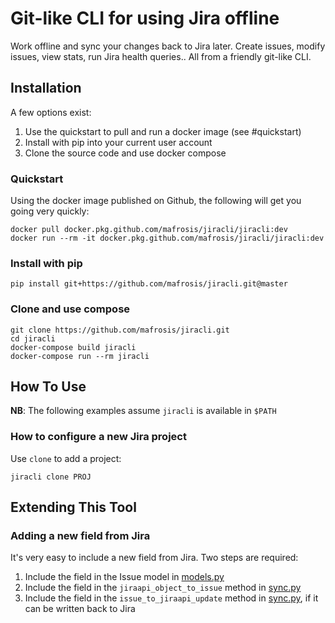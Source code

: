 Git-like CLI for using Jira offline
=================

Work offline and sync your changes back to Jira later. Create issues, modify issues, view stats,
run Jira health queries.. All from a friendly git-like CLI.


Installation
------------

A few options exist:

  1. Use the quickstart to pull and run a docker image (see #quickstart)
  2. Install with pip into your current user account
  3. Clone the source code and use docker compose

### Quickstart

Using the docker image published on Github, the following will get you going very quickly:

    docker pull docker.pkg.github.com/mafrosis/jiracli/jiracli:dev
    docker run --rm -it docker.pkg.github.com/mafrosis/jiracli/jiracli:dev

### Install with pip

    pip install git+https://github.com/mafrosis/jiracli.git@master

### Clone and use compose

    git clone https://github.com/mafrosis/jiracli.git
    cd jiracli
    docker-compose build jiracli
    docker-compose run --rm jiracli


How To Use
----------

**NB**: The following examples assume `jiracli` is available in `$PATH`

### How to configure a new Jira project

Use `clone` to add a project:

    jiracli clone PROJ


Extending This Tool
-------------------

### Adding a new field from Jira

It's very easy to include a new field from Jira. Two steps are required:

  1. Include the field in the Issue model in [models.py](./jira_cli/models.py)
  2. Include the field in the `jiraapi_object_to_issue` method in [sync.py](./jira_cli/sync.py)
  3. Include the field in the `issue_to_jiraapi_update` method in [sync.py](./jira_cli/sync.py), if
     it can be written back to Jira
